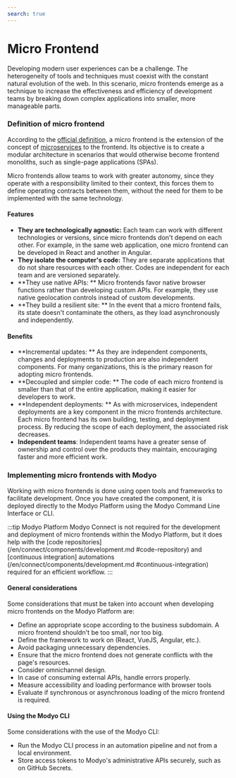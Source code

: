 ```yaml
---
search: true
---
```


# Micro Frontend

Developing modern user experiences can be a challenge. The heterogeneity of tools and techniques must coexist with the constant natural evolution of the web. In this scenario, micro frontends emerge as a technique to increase the effectiveness and efficiency of development teams by breaking down complex applications into smaller, more manageable parts.

### Definition of micro frontend

According to the [official definition](https://micro-frontends.org), a micro frontend is the extension of the concept of [microservices](microservice) to the frontend. Its objective is to create a modular architecture in scenarios that would otherwise become frontend monoliths, such as single-page applications (SPAs).

Micro frontends allow teams to work with greater autonomy, since they operate with a responsibility limited to their context, this forces them to define operating contracts between them, without the need for them to be implemented with the same technology.

#### Features

- **They are technologically agnostic:** Each team can work with different technologies or versions, since micro frontends don't depend on each other. For example, in the same web application, one micro frontend can be developed in React and another in Angular.
- **They isolate the computer's code:** They are separate applications that do not share resources with each other. Codes are independent for each team and are versioned separately.
- **They use native APIs: ** Micro frontends favor native browser functions rather than developing custom APIs. For example, they use native geolocation controls instead of custom developments.
- **They build a resilient site: ** In the event that a micro frontend fails, its state doesn't contaminate the others, as they load asynchronously and independently.

#### Benefits

- **Incremental updates: ** As they are independent components, changes and deployments to production are also independent components. For many organizations, this is the primary reason for adopting micro frontends.
- **Decoupled and simpler code: ** The code of each micro frontend is smaller than that of the entire application, making it easier for developers to work.
- **Independent deployments: ** As with microservices, independent deployments are a key component in the micro frontends architecture. Each micro frontend has its own building, testing, and deployment process. By reducing the scope of each deployment, the associated risk decreases.
- **Independent teams**: Independent teams have a greater sense of ownership and control over the products they maintain, encouraging faster and more efficient work.


### Implementing micro frontends with Modyo

Working with micro frontends is done using open tools and frameworks to facilitate development. Once you have created the component, it is deployed directly to the Modyo Platform using the Modyo Command Line Interface or CLI.

:::tip Modyo Platform
Modyo Connect is not required for the development and deployment of micro frontends within the Modyo Platform, but it does help with the [code repositories] (/en/connect/components/development.md #code-repository) and [continuous integration] automations (/en/connect/components/development.md #continuous-integration) required for an efficient workflow.
:::

#### General considerations

Some considerations that must be taken into account when developing micro frontends on the Modyo Platform are:

- Define an appropriate scope according to the business subdomain. A micro frontend shouldn't be too small, nor too
  big.
- Define the framework to work on (React, VueJS, Angular, etc.).
- Avoid packaging unnecessary dependencies.
- Ensure that the micro frontend does not generate conflicts with the page's resources.
- Consider omnichannel design.
- In case of consuming external APIs, handle errors properly.
- Measure accessibility and loading performance with browser tools
- Evaluate if synchronous or asynchronous loading of the micro frontend is required.

#### Using the Modyo CLI

Some considerations with the use of the Modyo CLI:

- Run the Modyo CLI process in an automation pipeline and not from a local environment.
- Store access tokens to Modyo's administrative APIs securely, such as on GitHub Secrets.



